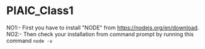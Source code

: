 # PIAIC_Class1

NO1:-
     First you have to install "NODE" from https://nodejs.org/en/download.
NO2:-
     Then check your installation from command prompt by running this command
                 `node -v`
